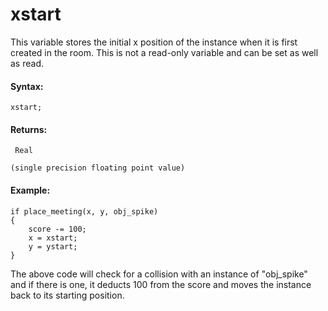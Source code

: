 # xstart

This variable stores the initial x position of the instance when it is
first created in the room. This is not a read-only variable and can be
set as well as read.

#### Syntax:

``` gml
xstart;
```

#### Returns:

``` gml
 Real

(single precision floating point value)
```

#### Example:

``` gml
if place_meeting(x, y, obj_spike)
{
    score -= 100;
    x = xstart;
    y = ystart;
}
```

The above code will check for a collision with an instance of
"obj_spike" and if there is one, it deducts 100 from the score and moves
the instance back to its starting position.
